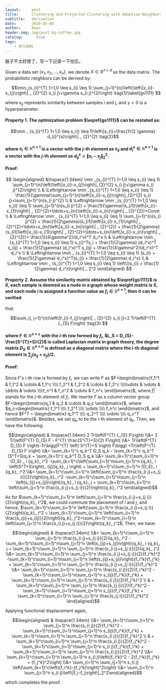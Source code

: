 ```yaml
---
layout:     post
title:      Clustering and Projected Clustering with Adaptive Neighbors
subtitle:   derivation
date:       2020-05-08
author:     Kwan
header-img: img/post-bg-coffee.jpg
catalog: 	  true
tags:
    - 学习资料
---
```


脑子不太好使了，写一下记录一下怕忘。

Given a data set $\left\lbrace x_{1}, x_{2}, \ldots, x_{n}\right\rbrace$, we denote $X \in \mathbb{R}^{n \times d}$ as the data matrix. The probabilistic
neighbors can be derived by:

$$\min_{s_{i}^{T} 1=1,0 \leq s_{i} \leq 1} \sum_{j=1}^{n}\left(\left\|x_{i}-x_{j}\right\| _ {2}^{2} s_{i j}+\gamma s_{i j}^{2}\right)  \tag{1}\label{gs1111}  $$

where $s_{ij}$ represents similarity between samples $i$ and $j$, and $\gamma>0$ is a hyperparameter.

#### Property 1.  The optimization problem  $\eqref{gs1111}$  can be restated as:

$$\min _ {s_{i}^{T} 1=1,0 \leq s_{i} \leq 1}\left\|s_{i}+\frac{1}{2 \gamma} d_{i}^{x}\right\| _ {2}^{2} \tag{2}$$

#### where $s_{i} \in \mathbb{R}^{n \times 1}$ is a vector with the $j$-th element as $s_{ij}$ and $d_{i}^{x} \in \mathbb{R}^{n \times 1}$ is a vector with the $j$-th element as $d_{i j}^{x}=\left\|x_{i}-x_{j}\right\|_{2}^{2}$.

#### Proof: 

$$ \begin{aligned} &\hspace{1.34em} \min _{s_{i}^{T} 1=1,0 \leq s_{i} \leq 1} \sum_{j=1}^{n}\left(\left\|x_{i}-x_{j}\right\|_{2}^{2} s_{i j}+\gamma s_{i j}^{2}\right) \\ & \Leftrightarrow \min _{s_{i}^{T} 1=1,0 \leq s_{i} \leq 1} \frac{1}{\gamma}\sum_{j=1}^{n}\left\|x_{i}-x_{j}\right\|_{2}^{2} s_{i j}+\sum_{j=1}^{n}s_{i j}^{2} \\ & \Leftrightarrow \min _{s_{i}^{T} 1=1,0 \leq s_{i} \leq 1} \sum_{j=1}^{n}s_{i j}^{2} + \frac{1}{\gamma}(s_{i1}\left\|x_{i}-x_{1}\right\| _ {2}^{2}+\ldots+s_{in}\left\|x_{i}-x_{n}\right\| _ {2}^{2})+Const \\ & \Leftrightarrow \min _ {s_{i}^{T} 1=1,0 \leq s_{i} \leq 1} \sum_{j=1}^{n}s_{i j}^{2} + \frac{1}{2\gamma}(s_{i1}\left\|x_{i}-x_{1}\right\| _ {2}^{2}+\ldots+s_{in}\left\|x_{i}-x_{n}\right\| _ {2}^{2})  + \frac{1}{2\gamma}(s_{i1}\left\|x_{i}-x_{1}\right\| _ {2}^{2}+\ldots+s_{in}\left\|x_{i}-x_{n}\right\| _ {2}^{2})+ \frac{1}{4\gamma^2}(d_i^x)^T d_i^x \\ & \Leftrightarrow \min _ {s_{i}^{T} 1=1,0 \leq s_{i} \leq 1} s_{i}^Ts_i + \frac{1}{2\gamma} (d_i^x)^T s_{ij} + \frac{1}{2\gamma} (d_i^x)^T s_{ij} + \frac{1}{4\gamma^2}(d_i^x)^T d_i^x \\ & \Leftrightarrow \min _ {s_{i}^{T} 1=1,0 \leq s_{i} \leq 1} (s_{i} + \frac{1}{2\gamma} d_i^x)^T(s_{i} + \frac{1}{2\gamma} d_i^x)  \\ & \Leftrightarrow \min _ {s_{i}^{T} 1=1,0 \leq s_{i} \leq 1} \left\|(s_{i} + \frac{1}{2\gamma} d_i^x)\right\| _ 2^2  \end{aligned} $$



#### Property 2.  Assume the similarity matrix obtained by $\eqref{gs1111}$ is $S$, each sample is deemed as a node in a graph whose weight matrix is $S$, and each node $i$ is assigned a function value as $f_{i} \in \mathbb{R}^{c \times 1}$, then it can be verified
that:

$$\sum_{i, j=1}^{n}\left\|f_{i}-f_{j}\right\| _ {2}^{2} s_{i j}=2 Tr\left(F^{T} L_{S} F\right) \tag{3} $$

#### where $F \in \mathbb{R}^{n \times c}$ with the $i$-th row formed by $f_i$, $L_S = D_{S}-\frac{S^{T}+S}{2}$ is called Laplacian matrix in graph theory, the degree matrix $D_{S} \in \mathbb{R}^{n \times n}$ is defined as a diagonal matrix where the $i$-th diagonal element is $\sum_{j}\left(s_{i j}+s_{j i}\right) / 2$.

#### Proof:

Since $F$'s $i$-th row is formed by $f_i$, we can write $F$ as $F=\begin{bmatrix}f_1^1     & f_1^2      & \cdots & f_1^c      \\\\ f_2^1      & f_2^2      & \cdots & f_2^c      \\\\\vdots & \vdots & \ddots & \vdots \\\\f_n^1      & f_n^2      & \cdots & f_n^c      \end{bmatrix}$, where $f_i^j$ stands for the $j$-th element of $f_i$. We rewrite $F$ as a column vector group $F=\begin{bmatrix}q_1     & q_2      & \cdots & q_c  \end{bmatrix}$, where $q_c=\begin{bmatrix} f_1^1   \\\\   f_2^1 \\\\     \vdots \\\\  f_n^c \end{bmatrix}$, and hence $F^T = \begin{bmatrix} q_1^T   \\\\   q_2^T \\\\     \vdots \\\\  q_c^T \end{bmatrix}$. Besides, we set ${q_k}_ i$ to be the $i$-th element of $q_k$. Then, we have the following:  



$$\begin{aligned}  &  \hspace{1.34em} 2 Tr\left(F^{T} L_{S} F\right) \\&= 2 Tr\left(F^{T} D_{S} F - F^{T} \frac{S^{T}+S}{2} F\right) \\&=  Tr\left(F^{T} D_{S} F \right)-Tr\bigg(F^{T} \left( S^{T}+S \right) F\bigg) +Tr\left(F^{T} D_{S} F \right) \\&= \sum_{k=1}^c q_k^T D_S q_k - \sum_{k=1}^c q_k^T (S^T+S)q_k + \sum_{k=1}^c q_k^T D_S q_k \\&= \sum_{k=1}^c\sum_{i=1}^n {D_S} _ i {q_k}_ i^2 -\sum_{k=1}^c\left(\sum_{i=1}^n\sum_{j=1}^n {q_k}_ i \left(S^T+S\right)_ {ij}{q_k}_ j \right) + \sum_{k=1}^c\sum_{i=1}^n {D_S}_ i {q_k}_ i^2   \\&= \sum_{k=1}^c\sum_{i=1}^n \left(\sum_{j=1}^n \frac{s_{i j}+s_{j i}}{2}\right){q_k}_ i^2 -\sum_{k=1}^c\sum_{i=1}^n\sum_{j=1}^n \left(s_{ij}+s_{ji}\right){q_k}_ i {q_k}_ j + \sum_{k=1}^c\sum_{i=1}^n \left(\sum_{j=1}^n \frac{s_{i j}+s_{j i}}{2}\right){q_k}_ i^2       \end{aligned}$$

As for $\sum_{k=1}^c\sum_{i=1}^n \left(\sum_{j=1}^n \frac{s_{i j}+s_{j i}}{2}\right){q_k}_ i^2$, we could commute the placement of $i$ and $j$, and hence, $\sum_{k=1}^c\sum_{i=1}^n \left(\sum_{j=1}^n \frac{s_{i j}+s_{j i}}{2}\right){q_k}_ i^2 = \sum_{k=1}^c\sum_{j=1}^n \left(\sum_{i=1}^n \frac{s_{ji}+s_{ij}}{2}\right){q_k}_ j^2=\sum_{k=1}^c\sum_{i=1}^n \left(\sum_{j=1}^n \frac{s_{i j}+s_{j i}}{2}\right){q_k}_ j^2$, Then, we have:

$$\begin{aligned}  &  \hspace{1.34em}  \\&= \sum_{k=1}^c\sum_{i=1}^n \sum_{j=1}^n \frac{s_{i j}+s_{j i}}{2}{q_k}_ i^2 -\sum_{k=1}^c\sum_{i=1}^n\sum_{j=1}^n \left(s_{ij}+s_{ji}\right){q_k}_ i {q_k}_ j + \sum_{k=1}^c\sum_{i=1}^n \sum_{j=1}^n \frac{s_{i j}+s_{j i}}{2}{q_k}_ j^2  \\&= \sum_{k=1}^c\sum_{i=1}^n \sum_{j=1}^n \frac{s_{i j}+s_{j i}}{2}{f_i^k}^2 -\sum_{k=1}^c\sum_{i=1}^n\sum_{j=1}^n \left(s_{ij}+s_{ji}\right){f_i^k}{f_j^k} + \sum_{k=1}^c\sum_{i=1}^n \sum_{j=1}^n \frac{s_{i j}+s_{j i}}{2}{f_j^k}^2 \\&= \sum_{k=1}^c\sum_{i=1}^n \sum_{j=1}^n \frac{s_{i j}}{2}{f_i^k}^2 -\sum_{k=1}^c\sum_{i=1}^n\sum_{j=1}^n s_{ij}{f_i^k}{f_j^k} + \sum_{k=1}^c\sum_{i=1}^n \sum_{j=1}^n \frac{s_{i j}}{2}{f_j^k}^2  \\ & + \sum_{k=1}^c\sum_{i=1}^n \sum_{j=1}^n \frac{s_{j i}}{2}{f_i^k}^2 -\sum_{k=1}^c\sum_{i=1}^n\sum_{j=1}^n s_{ji}{f_i^k}{f_j^k} + \sum_{k=1}^c\sum_{i=1}^n \sum_{j=1}^n \frac{s_{j i}}{2}{f_j^k}^2  \end{aligned}$$

Applying functional displacement again, 

$$\begin{aligned}  &  \hspace{1.34em}   \\&= \sum_{k=1}^c\sum_{i=1}^n \sum_{j=1}^n \frac{s_{i j}}{2}{f_i^k}^2 -\sum_{k=1}^c\sum_{i=1}^n\sum_{j=1}^n s_{ij}{f_i^k}{f_j^k} + \sum_{k=1}^c\sum_{i=1}^n \sum_{j=1}^n \frac{s_{i j}}{2}{f_j^k}^2  \\ & + \sum_{k=1}^c\sum_{i=1}^n \sum_{j=1}^n \frac{s_{i j}}{2}{f_j^k}^2 -\sum_{k=1}^c\sum_{i=1}^n\sum_{j=1}^n s_{i j}{f_j^k}{f_i^k} + \sum_{k=1}^c\sum_{i=1}^n \sum_{j=1}^n \frac{s_{i j}}{2}{f_i^k}^2 \\&= \sum_{k=1}^c\sum_{i=1}^n \sum_{j=1}^n s_{i j}\left({f_i^k}^2 - 2{f_i^k}{f_j^k} + {f_j^k}^2\right) \\&= \sum_{i=1}^n \sum_{j=1}^n s_{i j} \left(\sum_{k=1}^c\left({f_i^k}-{f_j^k}\right)^2\right) \\&=  \sum_{i=1}^n \sum_{j=1}^n s_{i j}\left\|f_i-f_j\right\|_2^2\end{aligned}$$

which completes the proof.

